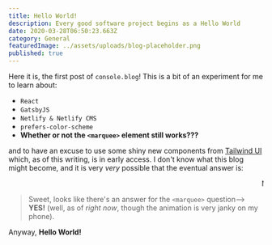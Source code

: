 ```yaml
---
title: Hello World!
description: Every good software project begins as a Hello World
date: 2020-03-28T06:50:23.663Z
category: General
featuredImage: ../assets/uploads/blog-placeholder.png
published: true
---
```

Here it is, the first post of `console.blog`! This is a bit of an experiment for me to learn about:

* `React`
* `GatsbyJS`
* `Netlify & Netlify CMS`
* `prefers-color-scheme`
* **Whether or not the `<marquee>` element still works???**

and to have an excuse to use some shiny new components from [Tailwind UI](https://tailwindui.com/) which, as of this writing, is in early access. I don't know what this blog might become, and it is very *very* possible that the eventual answer is:

<marquee>
	<span class="text-xl text-indigo-700 dark:text-fluencyy-200">N o t h i n g</span>
</marquee>

> Sweet, looks like there's an answer for the `<marquee>` question--> **YES!** (well, as of *right now*, though the  animation is very janky on my phone).

Anyway, **Hello World!**
